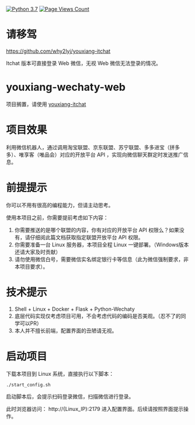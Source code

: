  [![Python 3.7](https://img.shields.io/badge/python-3.7+-blue.svg)](https://www.python.org/downloads/release/python-370/)
 [![Page Views Count](https://badges.toozhao.com/badges/01F7078N5HEMCPK61RDHCHBRWR/green.svg)](https://badges.toozhao.com/badges/01F7078N5HEMCPK61RDHCHBRWR/green.svg)
 
# 请移驾

https://github.com/why2lyj/youxiang-itchat

Itchat 版本可直接登录 Web 微信，无视 Web 微信无法登录的情况。
 
# youxiang-wechaty-web

项目搁置，请使用 [youxiang-itchat](https://github.com/why2lyj/youxiang-itchat)

# 项目效果

利用微信机器人，通过调用淘宝联盟、京东联盟、苏宁联盟、多多进宝（拼多多）、唯享客（唯品会）对应的开放平台 API ，实现向微信聊天群定时发送推广信息。

# 前提提示

你可以不用有很高的编程能力，但请主动思考。

使用本项目之前，你需要提前考虑如下内容：

  1. 你需要推送的是哪个联盟的内容，你有对应的开放平台 API 权限么？如果没有，请仔细阅此篇文档获取指定联盟开放平台 API 权限。
  2. 你需要准备一台 Linux 服务器，本项目全程 Linux 一键部署。（Windows版本还请大家及时贡献）
  3. 请勿使用微信白号，需要微信实名绑定银行卡等信息（此为微信强制要求，非本项目要求）。

# 技术提示

  1. Shell + Linux + Docker + Flask + Python-Wechaty
  2. 底层代码实现仅考虑项目可用，不会考虑代码的编码是否美观。（忍不了的同学可以PR）
  3. 本人并不擅长前端，配置界面的丑陋请无视。

# 启动项目

下载本项目到 Linux 系统，直接执行以下脚本：
```shell
./start_config.sh
```

启动脚本后，会提示扫码登录微信，扫描微信进行登录。

此时浏览器访问： http://{Linux_IP}:2179 进入配置界面。后续请按照界面提示操作。
